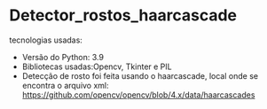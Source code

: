 # Detector_rostos_haarcascade

tecnologias usadas:
* Versão do Python: 3.9
* Bibliotecas usadas:Opencv, Tkinter e PIL
* Detecção de rosto foi feita usando o haarcascade, local onde se encontra o arquivo xml: https://github.com/opencv/opencv/blob/4.x/data/haarcascades
